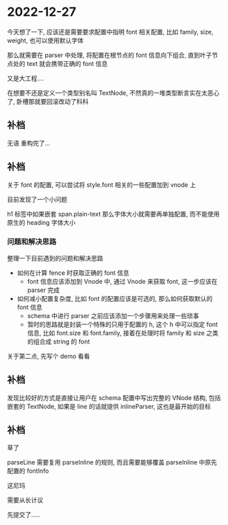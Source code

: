 # 2022-12-27

今天想了一下, 应该还是需要要求配置中指明 font 相关配置, 比如 family, size, weight, 也可以使用默认字体

那么就需要在 parser 中处理, 将配置在根节点的 font 信息向下组合, 直到叶子节点处的 text 就会携带正确的 font 信息

又是大工程....

在想要不还是定义一个类型别名叫 TextNode, 不然真的一堆类型断言实在太恶心了, 卧槽那就要回滚改动了科科

## 补档

无语 重构完了...

## 补档

关于 font 的配置, 可以尝试将 style.font 相关的一些配置加到 vnode 上

目前发现了一个小问题

h1 标签中如果嵌套 span.plain-text 那么字体大小就需要再单独配置, 而不能使用原生的 heading 字体大小

### 问题和解决思路

整理一下目前遇到的问题和解决思路

- 如何在计算 fence 时获取正确的 font 信息
  - font 信息应该添加到 Vnode 中, 通过 Vnode 来获取 font, 这一步应该在 parser 完成
- 如何减小配置复杂度, 比如 font 的配置应该是可选的, 那么如何获取默认的 font 信息
  - schema 中进行 parser 之前应该添加一个步骤用来处理一些琐事
  - 暂时的思路就是封装一个特殊的只用于配置的 h, 这个 h 中可以指定 font 信息, 比如 font.size 和 font.family, 接着在处理时将 family 和 size 之类的组合成 string 的 font

关于第二点, 先写个 demo 看看

## 补档

发现比较好的方式是直接让用户在 schema 配置中写出完整的 VNode 结构, 包括嵌套的 TextNode, 如果是 line 的话就提供 inlineParser, 这也是最开始的目标

## 补档

草了

parseLine 需要复用 parseInline 的规则, 而且需要能够覆盖 parseInline 中原先配置的 fontInfo

这尼玛

需要从长计议

先提交了.....
